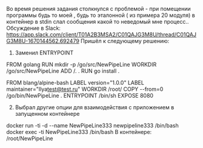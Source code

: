 Во время решения задания столкнулся с проблемой - при помещении программы будь то моей , будь то эталонной ( из примера 20 модуля) в контейнер в stdin слал сообщения какой то неведомый мне процесс..
Обсуждение в Slack: https://app.slack.com/client/T01A2B3MSA2/C01QAJG3M8U/thread/C01QAJG3M8U-1670144562.692479
Пришёл к следующему решению:

1. Заменил ENTRYPOINT 

FROM golang
RUN mkdir -p /go/src/NewPipeLine
WORKDIR /go/src/NewPipeLine
ADD /. .
RUN go install .

FROM blang/alpine-bash
LABEL version="1.0.0"
LABEL maintainer="Ilya<test@test.ru>"
WORKDIR /root/
COPY --from=0 /go/bin/NewPipeLine .
ENTRYPOINT /bin/sh
EXPOSE 8080

2. Выбрал другие опции для взаимодействия с приложением в запущенном контейнере

docker run -ti -d --name NewPipeLine333 newpipeline333 /bin/bash
docker exec -ti NewPipeLine333 /bin/bash
В контейнере: /root/NewPipeLine

